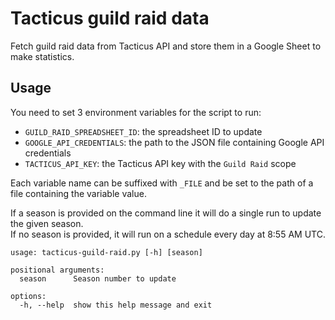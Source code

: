 # Tacticus guild raid data

Fetch guild raid data from Tacticus API and store them in a Google Sheet to make statistics.

## Usage

You need to set 3 environment variables for the script to run:
* `GUILD_RAID_SPREADSHEET_ID`: the spreadsheet ID to update
* `GOOGLE_API_CREDENTIALS`: the path to the JSON file containing Google API credentials
* `TACTICUS_API_KEY`: the Tacticus API key with the `Guild Raid` scope

Each variable name can be suffixed with `_FILE` and be set to the path of a file containing the variable value.

If a season is provided on the command line it will do a single run to update the given season.  
If no season is provided, it will run on a schedule every day at 8:55 AM UTC.
```
usage: tacticus-guild-raid.py [-h] [season]

positional arguments:
  season      Season number to update

options:
  -h, --help  show this help message and exit
```
